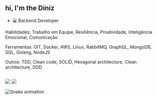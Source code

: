 ## hi, I'm the Diniz

- 💻 Backend Developer

Habilidades: Trabalho em Equipe, Resiliência, Proatividade, Inteligência Emocional,
Comunicação

Ferramentas: GIT, Docker, AWS, Linux, RabbitMQ, GraphQL, MongoDB, SQL, Golang,
NodeJS

Outros: TDD, Clean code, SOLID, Hexagonal architecture, Clean architecture, DDD
  
##
      
<div>
  <a href="https://instagram.com/mr.diniz88" target="_blank"><img src="https://img.shields.io/badge/-Instagram-%23E4405F?style=for-the-badge&logo=instagram&logoColor=white" target="_blank"></a> 
  <a href="https://wa.me/5588994988832" target="_blank"><img src="https://img.shields.io/badge/WhatsApp-25D366?style=for-the-badge&logo=whatsapp&logoColor=white" target="_blank"></a> 
  
</div>
  
![Snake animation](https://github.com/mrdiniz88/mrdiniz88/blob/output/github-contribution-grid-snake.svg)
